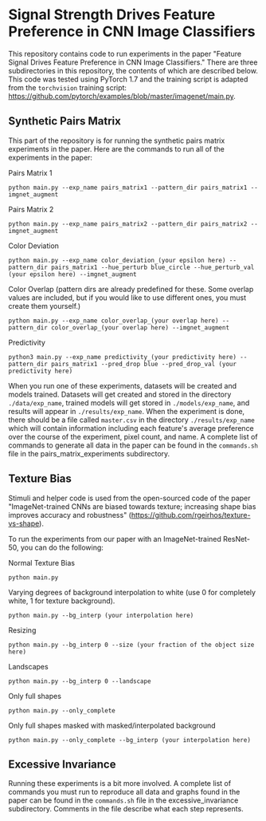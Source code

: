 # Signal Strength Drives Feature Preference in CNN Image Classifiers

This repository contains code to run experiments in the paper "Feature Signal Drives Feature Preference in CNN Image Classifiers." There are three subdirectories in this repository, the contents of which are described below. This code was tested using PyTorch 1.7 and the training script is adapted from the `torchvision` training script: https://github.com/pytorch/examples/blob/master/imagenet/main.py.

## Synthetic Pairs Matrix

This part of the repository is for running the synthetic pairs matrix experiments in the paper. Here are the commands to run all of the experiments in the paper: 

Pairs Matrix 1
```
python main.py --exp_name pairs_matrix1 --pattern_dir pairs_matrix1 --imgnet_augment
```

Pairs Matrix 2
```
python main.py --exp_name pairs_matrix2 --pattern_dir pairs_matrix2 --imgnet_augment
```

Color Deviation
```
python main.py --exp_name color_deviation_(your epsilon here) --pattern_dir pairs_matrix1 --hue_perturb blue_circle --hue_perturb_val (your epsilon here) --imgnet_augment
```

Color Overlap (pattern dirs are already predefined for these. Some overlap values are included, but if you would like to use different ones, you must create them yourself.)
```
python main.py --exp_name color_overlap_(your overlap here) --pattern_dir color_overlap_(your overlap here) --imgnet_augment
```

Predictivity
```
python3 main.py --exp_name predictivity_(your predictivity here) --pattern_dir pairs_matrix1 --pred_drop blue --pred_drop_val (your predictivity here)
```
When you run one of these experiments, datasets will be created and models trained. Datasets will get created and stored in the directory `./data/exp_name`, trained models will get stored in `./models/exp_name`, and results will appear in `./results/exp_name`. When the experiment is done, there should be a file called `master.csv` in the directory `./results/exp_name` which will contain information including each feature's average preference over the course of the experiment, pixel count, and name. A complete list of commands to generate all data in the paper can be found in the `commands.sh` file in the pairs_matrix_experiments subdirectory.

## Texture Bias

Stimuli and helper code is used from the open-sourced code of the paper "ImageNet-trained CNNs are biased towards texture; increasing shape bias improves accuracy and robustness" (https://github.com/rgeirhos/texture-vs-shape).

To run the experiments from our paper with an ImageNet-trained ResNet-50, you can do the following:

Normal Texture Bias
```
python main.py
```

Varying degrees of background interpolation to white (use 0 for completely white, 1 for texture background).
```
python main.py --bg_interp (your interpolation here)
```

Resizing
```
python main.py --bg_interp 0 --size (your fraction of the object size here)
```

Landscapes
```
python main.py --bg_interp 0 --landscape
```

Only full shapes
```
python main.py --only_complete
```

Only full shapes masked with masked/interpolated background
```
python main.py --only_complete --bg_interp (your interpolation here)
```

## Excessive Invariance

Running these experiments is a bit more involved. A complete list of commands you must run to reproduce all data and graphs found in the paper can be found in the `commands.sh` file in the excessive_invariance subdirectory. Comments in the file describe what each step represents.
